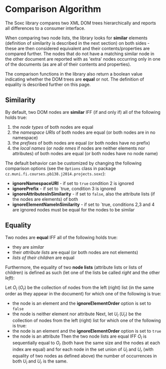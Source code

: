 # Comparison Algorithm #

The Soxc library compares two XML DOM trees hierarchically and reports all differences to a consumer interface.

When comparing two node lists, the library looks for **similar** elements (definition of similarity is described in the next section) on both sides - these are then considered equivalent and their contents/properties are compared further. The nodes that do not have a matching similar node in the other document are reported with as 'extra' nodes occurring only in one of the documents (as are all of their contents and properties).

The comparison functions in the library also return a boolean value indicating whether the DOM trees are **equal** or not. The definition of equality is described further on this page.


## Similarity ##

By default, two DOM nodes are **similar** IFF (if and only if) all of the following holds true:

  1. the _node types_ of both nodes are equal
  1. the _namespace URIs_ of both nodes are equal (or both nodes are in no namespace)
  1. the _prefixes_ of both nodes are equal (or both nodes have no prefix)
  1. the _local names_ (or _node nmes_ if nodes are neither elements nor attributes) of both nodes are equal (or both nodes have no node name)

The default behavior can be customized by changing the following comparison options (see the `Options` class in package `cz.muni.fi.courses.pb138.j2014.projects.soxc`):

  * **ignoreNamespaceURI** - if set to `true` condition 2 is ignored
  * **ignorePrefix** - if set to `true, condition 3 is ignored
  * **ignoreAttributesInSimilarity** - if set to `false`, also the attribute lists (if the nodes are elements) of both
  * **ignoreElementNameInSimilarity** - if set to `true, conditions 2,3 and 4 are ignored
nodes must be equal for the nodes to be similar


## Equality ##

Two nodes are **equal** IFF all of the following holds true:

  * they are _similar_
  * their _attribute lists_ are equal (or both nodes are not elements)
  * _lists of their children_ are equal

Furthermore, the equality of two **node lists** (attribute lists or lists of children) is defined as such (let one of the lists be called _right_ and the other _left_):

Let _O<sub>l</sub>_ (_O<sub>r</sub>_) be the collection of nodes from the left (right) list (in the same order as they appear in the document) for which one of the following is true:
  * the node is an element and the **ignoreElementOrder** option is set to `false`
  * the node is neither element nor attribute
Next, let _U<sub>l</sub>_ (_U<sub>r</sub>_) be the collection of nodes from the left (right) list for which one of the following is true:
  * the node is an element and the **ignoreElementOrder** option is set to `true`
  * the node is an attribute
Then the two node lists are equal IFF _O<sub>l</sub>_ is sequentially equal to _O<sub>r</sub>_ (both have the same size and the nodes at each index are equal) and for each node in the set union of _U<sub>l</sub>_ and _U<sub>r</sub>_ (with equality of two nodes as defined above) the number of occurrences in both _U<sub>l</sub>_ and _U<sub>r</sub>_ is the same.
